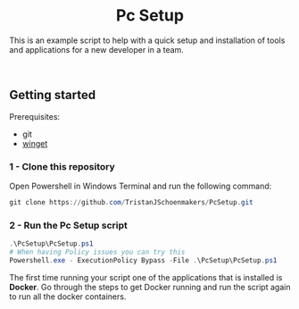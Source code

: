 <p align="center">
    <h1 align="center">Pc Setup</h1>
</p>

This is an example script to help with a quick setup and installation of tools and applications for a new developer in a team.

<br>

## Getting started

Prerequisites:
- git
- [winget](https://learn.microsoft.com/en-us/windows/package-manager/winget/)

### 1 - Clone this repository

Open Powershell in Windows Terminal and run the following command:

``` powershell
git clone https://github.com/TristanJSchoenmakers/PcSetup.git
```

### 2 - Run the Pc Setup script

``` powershell
.\PcSetup\PcSetup.ps1
# When having Policy issues you can try this
Powershell.exe - ExecutionPolicy Bypass -File .\PcSetup\PcSetup.ps1
```

The first time running your script one of the applications that is installed is **Docker**.
Go through the steps to get Docker running and run the script again to run all the docker containers.
